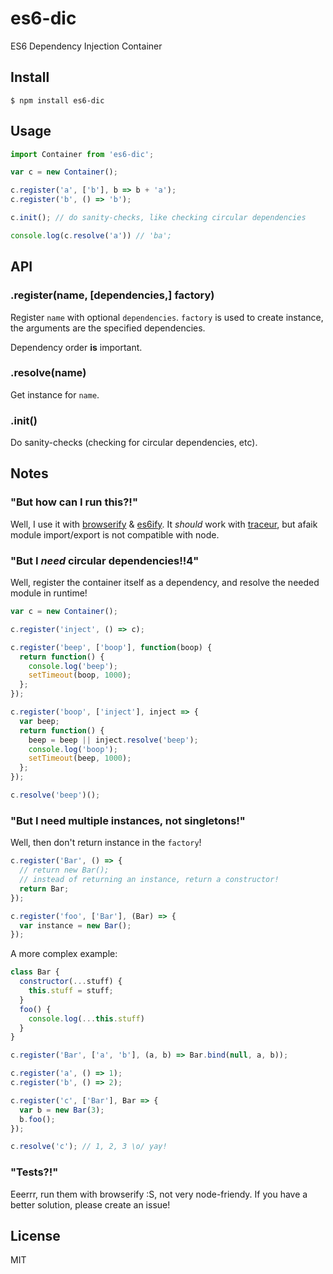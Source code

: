 # es6-dic

ES6 Dependency Injection Container

## Install

```
$ npm install es6-dic
```

## Usage

```js
import Container from 'es6-dic';

var c = new Container();

c.register('a', ['b'], b => b + 'a');
c.register('b', () => 'b');

c.init(); // do sanity-checks, like checking circular dependencies

console.log(c.resolve('a')) // 'ba';
```

## API

### .register(name, [dependencies,] factory)

Register `name` with optional `dependencies`.
`factory` is used to create instance,
the arguments are the specified dependencies.

Dependency order **is** important.

### .resolve(name)

Get instance for `name`.

### .init()

Do sanity-checks (checking for circular dependencies, etc).

## Notes

### "But how can I run this?!"

Well, I use it with
[browserify](https://github.com/substack/node-browserify) &
[es6ify](https://github.com/thlorenz/es6ify).
It *should* work with [traceur](https://github.com/google/traceur-compiler),
but afaik module import/export is not compatible with node.

### "But I *need* circular dependencies!!4"

Well, register the container itself as a dependency,
and resolve the needed module in runtime!

```js
var c = new Container();

c.register('inject', () => c);

c.register('beep', ['boop'], function(boop) {
  return function() {
    console.log('beep');
    setTimeout(boop, 1000);
  };
});

c.register('boop', ['inject'], inject => {
  var beep;
  return function() {
    beep = beep || inject.resolve('beep');
    console.log('boop');
    setTimeout(beep, 1000);
  };
});

c.resolve('beep')();
```

### "But I need multiple instances, not singletons!"

Well, then don't return instance in the `factory`!

```js
c.register('Bar', () => {
  // return new Bar();
  // instead of returning an instance, return a constructor!
  return Bar;
});

c.register('foo', ['Bar'], (Bar) => {
  var instance = new Bar();
});
```

A more complex example:

```js
class Bar {
  constructor(...stuff) {
    this.stuff = stuff;
  }
  foo() {
    console.log(...this.stuff)
  }
}

c.register('Bar', ['a', 'b'], (a, b) => Bar.bind(null, a, b));

c.register('a', () => 1);
c.register('b', () => 2);

c.register('c', ['Bar'], Bar => {
  var b = new Bar(3);
  b.foo();
});

c.resolve('c'); // 1, 2, 3 \o/ yay!
```

### "Tests?!"

Eeerrr, run them with browserify :S, not very node-friendy.
If you have a better solution, please create an issue!

## License

MIT
